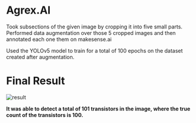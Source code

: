 # Agrex.AI

Took subsections of the given image by cropping it into five small parts.
Performed data augmentation over those 5 cropped images and then annotated each one them on makesense.ai

Used the YOLOv5 model to train for a total of 100 epochs on the dataset created after augmentation.

# Final Result
![result](https://user-images.githubusercontent.com/104379823/215133361-5ddaa3c3-4675-4f2c-aba2-dc8a4b020b9b.jpg)

**It was able to detect a total of 101 transistors in the image, where the true count of the transistors is 100.**
